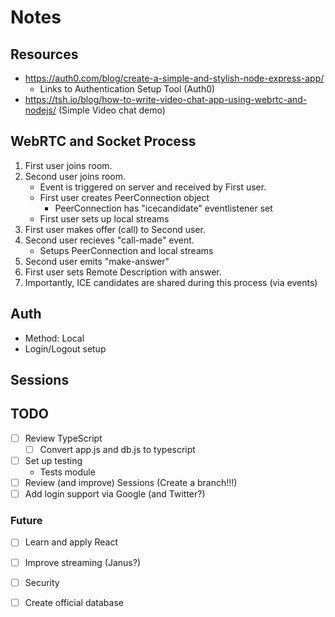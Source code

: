 # Notes

## Resources
- https://auth0.com/blog/create-a-simple-and-stylish-node-express-app/
    - Links to Authentication Setup Tool (Auth0)
- https://tsh.io/blog/how-to-write-video-chat-app-using-webrtc-and-nodejs/ (Simple Video chat demo)


## WebRTC and Socket Process

1. First user joins room.
2. Second user joins room.
    - Event is triggered on server and received by First user.
    - First user creates PeerConnection object
        - PeerConnection has "icecandidate" eventlistener set
    - First user sets up local streams
3. First user makes offer (call) to Second user.
4. Second user recieves "call-made" event.
    - Setups PeerConnection and local streams
5. Second user emits "make-answer"
6. First user sets Remote Description with answer.
7. Importantly, ICE candidates are shared during this process (via events)

## Auth

- Method: Local
- Login/Logout setup

## Sessions



## TODO
- [ ] Review TypeScript
    - [ ] Convert app.js and db.js to typescript
- [ ] Set up testing
    - Tests module
- [ ] Review (and improve) Sessions (Create a branch!!!)
- [ ] Add login support via Google (and Twitter?)

### Future
- [ ] Learn and apply React
- [ ] Improve streaming (Janus?)
- [ ] Security
- [ ] Create official database

